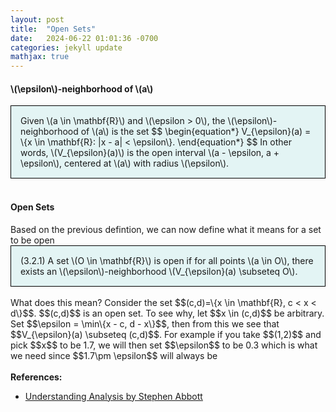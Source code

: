 ```yaml
---
layout: post
title:  "Open Sets"
date:   2024-06-22 01:01:36 -0700
categories: jekyll update
mathjax: true
---
```

<h4><b>\(\epsilon\)-neighborhood of \(a\)</b></h4>
<div style="background-color: #E3F4F4; padding: 15px 15px 15px 15px; border:1px solid black;">
  Given \(a \in \mathbf{R}\) and \(\epsilon > 0\), the \(\epsilon\)-neighborhood of \(a\) is the set
  $$
  \begin{equation*}
  V_{\epsilon}(a) = \{x \in \mathbf{R}: |x - a| < \epsilon\}.
  \end{equation*}
  $$
  In other words, \(V_{\epsilon}(a)\) is the open interval \(a - \epsilon, a + \epsilon\), centered at \(a\) with radius \(\epsilon\).
</div>
<br>
<!------------------------------------------------------------------------------------>
<h4><b>Open Sets</b></h4>
Based on the previous defintion, we can now define what it means for a set to be open
<div style="background-color: #E3F4F4; padding: 15px 15px 15px 15px; border:1px solid black;">
  (3.2.1) A set \(O \in \mathbf{R}\) is open if for all points \(a \in O\), there exists an \(\epsilon\)-neighborhood \(V_{\epsilon}(a) \subseteq O\).
</div>
<br>
<!--<p style="text-align:center;"><img src="{{ site.url }}/assets/math/real-analysis/cantor-set-1.png" width="80%" class="center"></p>-->
What does this mean? Consider the set $$(c,d)=\{x \in \mathbf{R}, c < x < d\}$$. $$(c,d)$$ is an open set. To see why, let $$x \in (c,d)$$ be arbitrary. Set $$\epsilon = \min\{x - c, d - x\}$$, then from this we see that $$V_{\epsilon}(a) \subseteq (c,d)$$. For example if you take $$(1,2)$$ and pick $$x$$ to be 1.7, we will then set $$\epsilon$$ to be 0.3 which is what we need since $$1.7\pm \epsilon$$ will always be 
<br>
<br>
<!------------------------------------------------------------------------------------>
<b>References:</b>
<ul>
<li><a href="https://www.amazon.com/Understanding-Analysis-Undergraduate-Texts-Mathematics/dp/1493927116">Understanding Analysis by Stephen Abbott</a></li>
</ul>